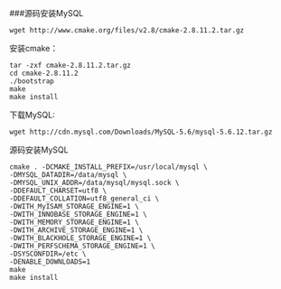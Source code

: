 ###源码安装MySQL

    wget http://www.cmake.org/files/v2.8/cmake-2.8.11.2.tar.gz

安装cmake：

    tar -zxf cmake-2.8.11.2.tar.gz
    cd cmake-2.8.11.2
    ./bootstrap
    make
    make install

下载MySQL:

    wget http://cdn.mysql.com/Downloads/MySQL-5.6/mysql-5.6.12.tar.gz

源码安装MySQL

    cmake . -DCMAKE_INSTALL_PREFIX=/usr/local/mysql \
    -DMYSQL_DATADIR=/data/mysql \
    -DMYSQL_UNIX_ADDR=/data/mysql/mysql.sock \
    -DDEFAULT_CHARSET=utf8 \
    -DDEFAULT_COLLATION=utf8_general_ci \
    -DWITH_MyISAM_STORAGE_ENGINE=1 \
    -DWITH_INNOBASE_STORAGE_ENGINE=1 \
    -DWITH_MEMORY_STORAGE_ENGINE=1 \
    -DWITH_ARCHIVE_STORAGE_ENGINE=1 \
    -DWITH_BLACKHOLE_STORAGE_ENGINE=1 \
    -DWITH_PERFSCHEMA_STORAGE_ENGINE=1 \
    -DSYSCONFDIR=/etc \
    -DENABLE_DOWNLOADS=1
    make
    make install
